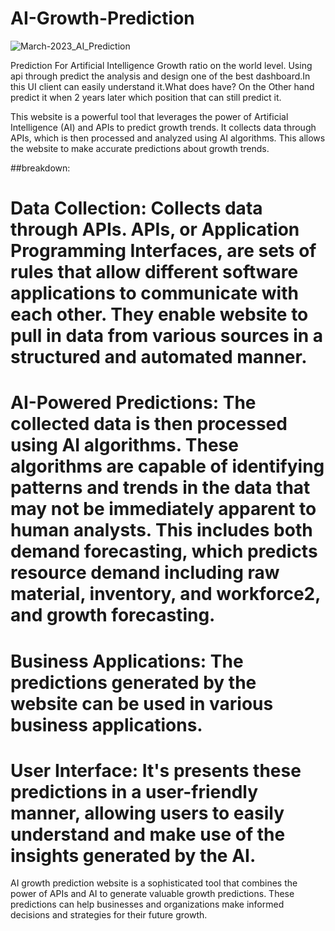 # AI-Growth-Prediction
![March-2023_AI_Prediction](https://github.com/Naumaan777/AI-Growth-Prediction/assets/115418662/227e71d6-7e00-45e9-973c-13ec1887a803)

Prediction For Artificial Intelligence Growth ratio on the world level. Using api through predict the analysis and design one of the best dashboard.In this UI client can easily understand it.What does have? On the Other hand predict it when 2 years later which position that can still predict it.


This website is a powerful tool that leverages the power of Artificial Intelligence (AI) and APIs to predict growth trends. It collects data through APIs, which is then processed and analyzed using AI algorithms. This allows the website to make accurate predictions about growth trends.

##breakdown:

# Data Collection: Collects data through APIs. APIs, or Application Programming Interfaces, are sets of rules that allow different software applications to communicate with each other. They enable website to pull in data from various sources in a structured and automated manner.

# AI-Powered Predictions: The collected data is then processed using AI algorithms. These algorithms are capable of identifying patterns and trends in the data that may not be immediately apparent to human analysts. This includes both demand forecasting, which predicts resource demand including raw material, inventory, and workforce2, and growth forecasting.

# Business Applications: The predictions generated by the website can be used in various business applications.

# User Interface: It's presents these predictions in a user-friendly manner, allowing users to easily understand and make use of the insights generated by the AI.

AI growth prediction website is a sophisticated tool that combines the power of APIs and AI to generate valuable growth predictions. These predictions can help businesses and organizations make informed decisions and strategies for their future growth.
